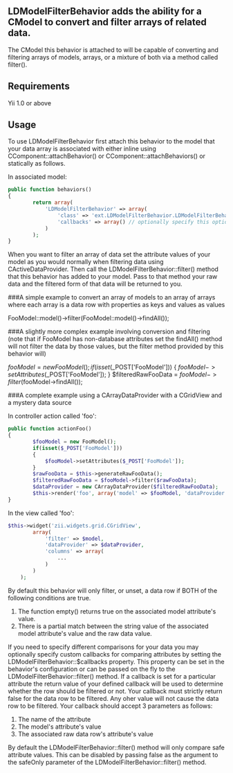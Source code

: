 LDModelFilterBehavior adds the ability for a CModel to convert and filter arrays of related data.
-------------------------------------------------------------------------------------------------
The CModel this behavior is attached to will be capable of converting and filtering arrays of models, arrays, or a mixture of both via a method called filter().

Requirements
------------

Yii 1.0 or above

Usage
-----

To use LDModelFilterBehavior first attach this behavior to the model that your data array is associated with either inline 
using CComponent::attachBehavior() or CComponent::attachBehaviors() or statically as follows.

In associated model:
```php
public function behaviors()
{
		return array(
			'LDModelFilterBehavior' => array(
				'class' => 'ext.LDModelFilterBehavior.LDModelFilterBehavior', // or wherever this class is located in your app
				'callbacks' => array() // optionally specify this option if you want to use callbacks for custom comparisons for certain attributes in your data 
			)
		);
}
```

When you want to filter an array of data set the attribute values of your model as you would normally when filtering data using CActiveDataProvider.
Then call the LDModelFilterBehavior::filter() method that this behavior has added to your model. Pass to that method your raw data and
the filtered form of that data will be returned to you. 

###A simple example to convert an array of models to an array of arrays where each array is a data row with properties as keys and values as values

FooModel::model()->filter(FooModel::model()->findAll());

###A slightly more complex example involving conversion and filtering
(note that if FooModel has non-database attributes set the findAll() method will not filter the data by those values, but the filter method provided by this behavior will)

 $fooModel = new FooModel();
	if(isset($_POST['FooModel']))
	{
		$fooModel->setAttributes($_POST['FooModel']);
	}
	$filteredRawFooData = $fooModel->filter($fooModel->findAll());

###A complete example using a CArrayDataProvider with a CGridView and a mystery data source

In controller action called 'foo':
```php
public function actionFoo()
{
		$fooModel = new FooModel();
		if(isset($_POST['FooModel']))
		{
			$fooModel->setAttributes($_POST['FooModel']);
		}
		$rawFooData = $this->generateRawFooData();
		$filteredRawFooData = $fooModel->filter($rawFooData);
		$dataProvider = new CArrayDataProvider($filteredRawFooData);
		$this->render('foo', array('model' => $fooModel, 'dataProvider' => $dataProvider));
}
```

In the view called 'foo':
```php
$this->widget('zii.widgets.grid.CGridView',
		array(
			'filter' => $model,
			'dataProvider' => $dataProvider,
			'columns' => array(
				...
			)
		)
	);
```

By default this behavior will only filter, or unset, a data row if BOTH of the following conditions are true. 
1. The function empty() returns true on the associated model attribute's value.
2. There is a partial match between the string value of the associated model attribute's value and the raw data value.

If you need to specify different comparisons for your data you may optionally specify custom callbacks for comparing attributes 
by setting the LDModelFilterBehavior::$callbacks property. This property can be set in the behavior's configuration or 
can be passed on the fly to the LDModelFilterBehavior::filter() method.
If a callback is set for a particular attribute the return value of your defined callback will be used to determine whether the 
row should be filtered or not.
Your callback must strictly return false for the data row to be filtered. Any oher value will not cause the data row to be filtered.
Your callback should accept 3 parameters as follows:
1. The name of the attribute
2. The model's attribute's value
3. The associated raw data row's attribute's value

By default the LDModelFilterBehavior::filter() method will only compare safe attribute values. This can be disabled
by passing false as the argument to the safeOnly parameter of the LDModelFilterBehavior::filter() method.
